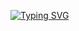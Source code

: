 [![Typing SVG](https://readme-typing-svg.herokuapp.com?color=%2336BCF7&lines=Hi,+I'm+Alexander+and+I'm+a+Junior+Back-end+developer)](https://git.io/typing-svg)


